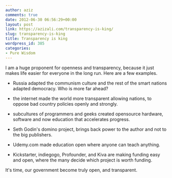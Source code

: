 ```yaml
---
author: aziz
comments: true
date: 2012-06-30 06:56:29+00:00
layout: post
link: https://azizali.com/transparency-is-king/
slug: transparency-is-king
title: Transparency is king
wordpress_id: 385
categories:
- Pure Wisdom
---
```


I am a huge proponent for openness and transparency, because it just makes life easier for everyone in the long run. Here are a few examples.

- Russia adapted the communism culture and the rest of the smart nations adapted democracy. Who is more far ahead?

- the internet made the world more transparent allowing nations, to oppose bad country policies openly and strongly.

- subcultures of programmers and geeks created opensource hardware, software and now education that accelerates progress.

- Seth Godin's domino project, brings back power to the author and not to the big publishers.

- Udemy.com made education open where anyone can teach anything.

- Kickstarter, indiegogo, Profounder, and Kiva are making funding easy and open, where the many decide which project is worth funding.

It's time, our government become truly open, and transparent.
